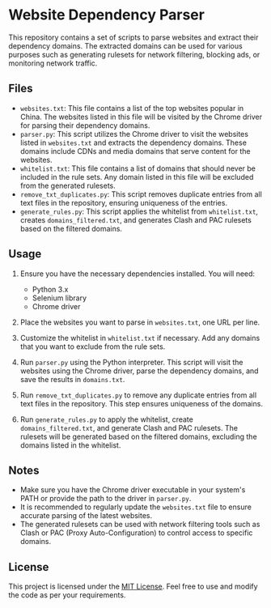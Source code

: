 # Website Dependency Parser

This repository contains a set of scripts to parse websites and extract their dependency domains. The extracted domains can be used for various purposes such as generating rulesets for network filtering, blocking ads, or monitoring network traffic.

## Files

- `websites.txt`: This file contains a list of the top websites popular in China. The websites listed in this file will be visited by the Chrome driver for parsing their dependency domains.
- `parser.py`: This script utilizes the Chrome driver to visit the websites listed in `websites.txt` and extracts the dependency domains. These domains include CDNs and media domains that serve content for the websites.
- `whitelist.txt`: This file contains a list of domains that should never be included in the rule sets. Any domain listed in this file will be excluded from the generated rulesets.
- `remove_txt_duplicates.py`: This script removes duplicate entries from all text files in the repository, ensuring uniqueness of the entries.
- `generate_rules.py`: This script applies the whitelist from `whitelist.txt`, creates `domains_filtered.txt`, and generates Clash and PAC rulesets based on the filtered domains.

## Usage

1. Ensure you have the necessary dependencies installed. You will need:
   - Python 3.x
   - Selenium library
   - Chrome driver

2. Place the websites you want to parse in `websites.txt`, one URL per line.

3. Customize the whitelist in `whitelist.txt` if necessary. Add any domains that you want to exclude from the rule sets.

4. Run `parser.py` using the Python interpreter. This script will visit the websites using the Chrome driver, parse the dependency domains, and save the results in `domains.txt`.

5. Run `remove_txt_duplicates.py` to remove any duplicate entries from all text files in the repository. This step ensures uniqueness of the domains.

6. Run `generate_rules.py` to apply the whitelist, create `domains_filtered.txt`, and generate Clash and PAC rulesets. The rulesets will be generated based on the filtered domains, excluding the domains listed in the whitelist.

## Notes

- Make sure you have the Chrome driver executable in your system's PATH or provide the path to the driver in `parser.py`.
- It is recommended to regularly update the `websites.txt` file to ensure accurate parsing of the latest websites.
- The generated rulesets can be used with network filtering tools such as Clash or PAC (Proxy Auto-Configuration) to control access to specific domains.

## License

This project is licensed under the [MIT License](LICENSE). Feel free to use and modify the code as per your requirements.